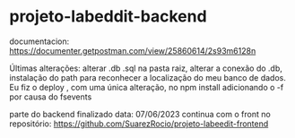 # projeto-labeddit-backend

documentacion: 
https://documenter.getpostman.com/view/25860614/2s93m6128n

Últimas alterações: alterar .db .sql na pasta raiz, alterar a conexão do .db, instalação do path para reconhecer a localização do meu banco de dados.
Eu fiz o deploy , com uma única alteração, no npm install adicionando o -f por causa do fsevents

parte do backend finalizado data: 07/06/2023 continua com o front no repositório: https://github.com/SuarezRocio/projeto-labeedit-frontend
